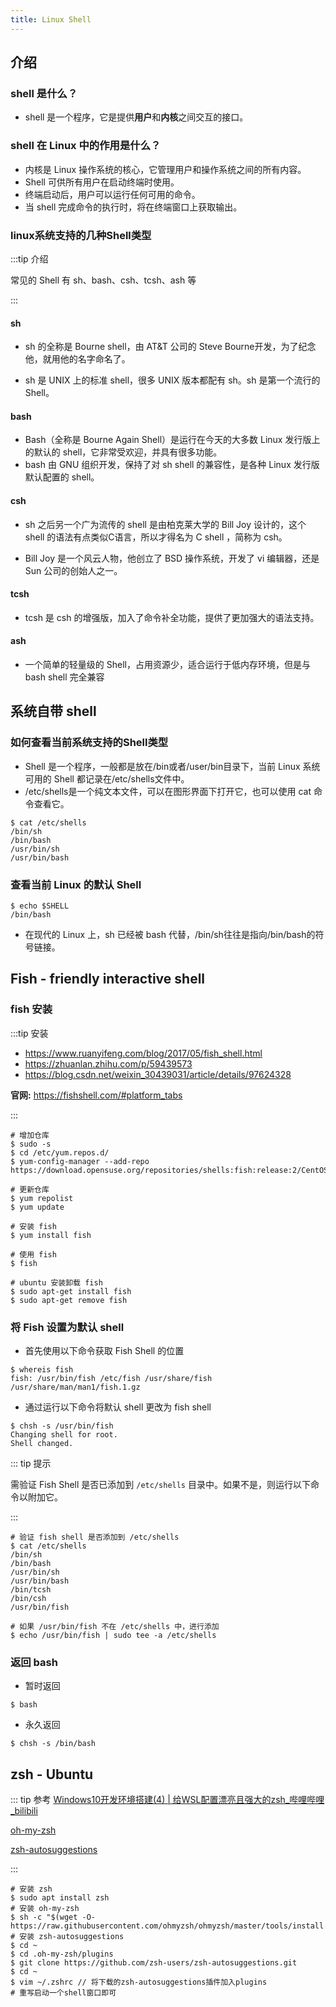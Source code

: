 ```yaml
---
title: Linux Shell
---
```


## 介绍

### shell 是什么？

- shell 是一个程序，它是提供**用户**和**内核**之间交互的接口。

### shell 在 Linux 中的作用是什么？

- 内核是 Linux 操作系统的核心，它管理用户和操作系统之间的所有内容。
- Shell 可供所有用户在启动终端时使用。
- 终端启动后，用户可以运行任何可用的命令。
- 当 shell 完成命令的执行时，将在终端窗口上获取输出。

### linux系统支持的几种Shell类型

:::tip 介绍

常见的 Shell 有 sh、bash、csh、tcsh、ash 等

:::

#### sh

- sh 的全称是 Bourne shell，由 AT&T 公司的 Steve Bourne开发，为了纪念他，就用他的名字命名了。

- sh 是 UNIX 上的标准 shell，很多 UNIX 版本都配有 sh。sh 是第一个流行的 Shell。

#### bash

- Bash（全称是 Bourne Again Shell）是运行在今天的大多数 Linux 发行版上的默认的 shell，它非常受欢迎，并具有很多功能。
- bash 由 GNU 组织开发，保持了对 sh shell 的兼容性，是各种 Linux 发行版默认配置的 shell。

#### csh

- sh 之后另一个广为流传的 shell 是由柏克莱大学的 Bill Joy 设计的，这个 shell 的语法有点类似C语言，所以才得名为 C shell ，简称为 csh。

- Bill Joy 是一个风云人物，他创立了 BSD 操作系统，开发了 vi 编辑器，还是 Sun 公司的创始人之一。

#### tcsh

- tcsh 是 csh 的增强版，加入了命令补全功能，提供了更加强大的语法支持。

#### ash

- 一个简单的轻量级的 Shell，占用资源少，适合运行于低内存环境，但是与 bash shell 完全兼容

## 系统自带 shell

### 如何查看当前系统支持的Shell类型

- Shell 是一个程序，一般都是放在/bin或者/user/bin目录下，当前 Linux 系统可用的 Shell 都记录在/etc/shells文件中。
- /etc/shells是一个纯文本文件，可以在图形界面下打开它，也可以使用 cat 命令查看它。

```shell
$ cat /etc/shells
/bin/sh
/bin/bash
/usr/bin/sh
/usr/bin/bash
```

### 查看当前 Linux 的默认 Shell

```shell
$ echo $SHELL
/bin/bash
```

- 在现代的 Linux 上，sh 已经被 bash 代替，/bin/sh往往是指向/bin/bash的符号链接。

## Fish - friendly interactive shell

### fish 安装

:::tip 安装

- https://www.ruanyifeng.com/blog/2017/05/fish_shell.html
- https://zhuanlan.zhihu.com/p/59439573
- https://blog.csdn.net/weixin_30439031/article/details/97624328

**官网:** https://fishshell.com/#platform_tabs

:::

```shell
# 增加仓库
$ sudo -s
$ cd /etc/yum.repos.d/
$ yum-config-manager --add-repo https://download.opensuse.org/repositories/shells:fish:release:2/CentOS_7/shells:fish:release:2.repo

# 更新仓库
$ yum repolist
$ yum update

# 安装 fish
$ yum install fish

# 使用 fish
$ fish

# ubuntu 安装卸载 fish
$ sudo apt-get install fish 
$ sudo apt-get remove fish
```

### 将 Fish 设置为默认 shell

- 首先使用以下命令获取 Fish Shell 的位置

```shell
$ whereis fish
fish: /usr/bin/fish /etc/fish /usr/share/fish /usr/share/man/man1/fish.1.gz
```

- 通过运行以下命令将默认 shell 更改为 fish shell 

```shell
$ chsh -s /usr/bin/fish
Changing shell for root.
Shell changed.
```

::: tip 提示

需验证 Fish Shell 是否已添加到 `/etc/shells` 目录中。如果不是，则运行以下命令以附加它。

:::

```shell
# 验证 fish shell 是否添加到 /etc/shells
$ cat /etc/shells
/bin/sh
/bin/bash
/usr/bin/sh
/usr/bin/bash
/bin/tcsh
/bin/csh
/usr/bin/fish

# 如果 /usr/bin/fish 不在 /etc/shells 中，进行添加
$ echo /usr/bin/fish | sudo tee -a /etc/shells
```

### 返回 bash

- 暂时返回

```shell
$ bash
```

- 永久返回

```shell
$ chsh -s /bin/bash
```

## zsh - Ubuntu

::: tip 参考
[Windows10开发环境搭建(4) | 给WSL配置漂亮且强大的zsh_哔哩哔哩_bilibili](https://www.bilibili.com/video/BV1sv41147FS?spm_id_from=333.999.0.0)

[oh-my-zsh](https://github.com/ohmyzsh/ohmyzsh)

[zsh-autosuggestions](https://github.com/zsh-users/zsh-autosuggestions)

:::

```shell
# 安装 zsh
$ sudo apt install zsh
# 安装 oh-my-zsh
$ sh -c "$(wget -O- https://raw.githubusercontent.com/ohmyzsh/ohmyzsh/master/tools/install.sh)"
# 安装 zsh-autosuggestions
$ cd ~
$ cd .oh-my-zsh/plugins
$ git clone https://github.com/zsh-users/zsh-autosuggestions.git
$ cd ~
$ vim ~/.zshrc // 将下载的zsh-autosuggestions插件加入plugins
# 重写启动一个shell窗口即可
```

